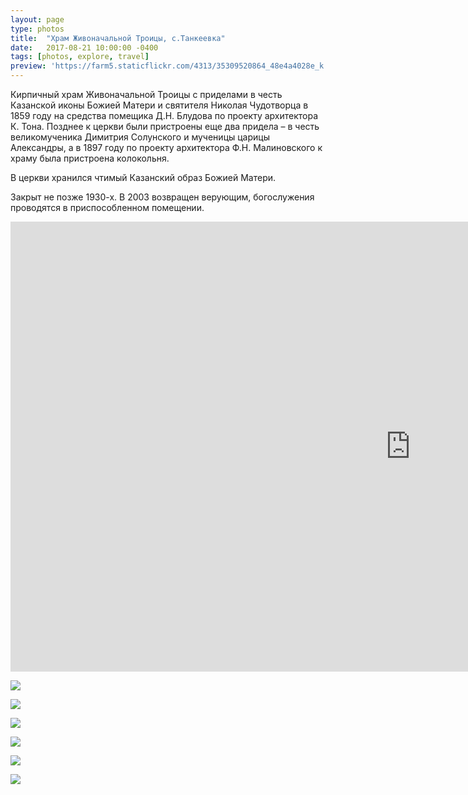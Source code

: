 ```yaml
---
layout: page
type: photos
title:  "Храм Живоначальной Троицы, с.Танкеевка"
date:   2017-08-21 10:00:00 -0400
tags: [photos, explore, travel]
preview: 'https://farm5.staticflickr.com/4313/35309520864_48e4a4028e_k.jpg'
---
```


Кирпичный храм Живоначальной Троицы с приделами в честь Казанской иконы Божией Матери и святителя Николая Чудотворца в 1859 году на средства помещика Д.Н. Блудова по проекту архитектора К. Тона. Позднее к церкви были пристроены еще два придела – в честь великомученика Димитрия Солунского и мученицы царицы Александры, а в 1897 году по проекту архитектора Ф.Н. Малиновского к храму была пристроена колокольня.

В церкви хранился чтимый Казанский образ Божией Матери.

Закрыт не позже 1930-х. В 2003 возвращен верующим, богослужения проводятся в приспособленном помещении.

<div class="post-video"><iframe width="1280" height="720" src="https://www.youtube.com/embed/6Yz6fI2XBKo?rel=0&amp;showinfo=0" frameborder="0" allowfullscreen=""></iframe></div>

![](https://farm5.staticflickr.com/4293/35342601573_f3610918dd_k.jpg)

![](https://farm5.staticflickr.com/4324/35309523504_f04a29834e_k.jpg)

![](https://farm5.staticflickr.com/4325/35342599823_d5924c4465_k.jpg)

![](https://farm5.staticflickr.com/4313/35309520864_48e4a4028e_k.jpg)

![](https://farm5.staticflickr.com/4306/35309518964_7f99c1a3c8_k.jpg)

![](https://farm5.staticflickr.com/4304/35342596623_f4dee74477_k.jpg)
